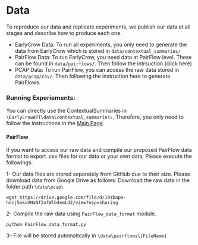 # Data
To reproduce our data and replicate experiments, we publish our data at all stages and describe how to produce each one. 

* EarlyCrow Data: To run all experiments, you only need to generate the data from EarlyCrow which is stored in `data/contextual_summaries/`
* PairFlow Data: To run EarlyCrow, you need data at PairFlow level. These can be found in `data/pairflows/`. Then follow the intrsuction (click here) 
* PCAP Data: To run PairFlow, you can access the raw data stored in  `data/pcap/csv/`. Then following the instruction here to generate PairFlows. 
### Running Experiements:

You can directly use the ContextualSummaries in `\EarlyCrowAPT\data\contextual_summaries\`. Therefore, you only need to follow the instructions in the <a href="https://gitfront.io/r/user-8496580/tRoT9bsPi6hi/EarlyCrowAPT/">Main Page</a>. 

#### PairFlow
If you want to access our raw data and compile our proposed PairFlow data format to export .csv files for our data or your own data, Please execute the followings:

1- Our data files are stored separately from GitHub due to their size. Please download data from Google Drive as follows:
 Download the raw data in the folder path `\data\pcap\`

```wget https://drive.google.com/file/d/19YDapH-hdcj5okuVHaNfInfWlb4emLd2/view?usp=sharing```

2- Compile the raw data using `PairFlow_data_format` module.

``` python PairFlow_data_format.py ``` 

3- File will be stored automaltcally in `\data\pairflows\[FileName]`






